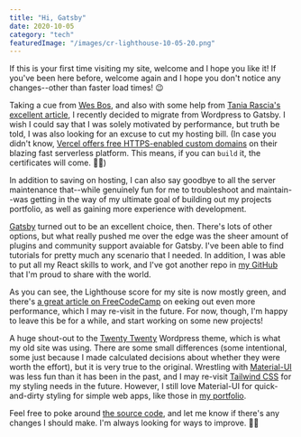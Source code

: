 ```yaml
---
title: "Hi, Gatsby"
date: 2020-10-05
category: "tech"
featuredImage: "/images/cr-lighthouse-10-05-20.png"
---
```


If this is your first time visiting my site, welcome and I hope you like it! If you've been here before, welcome again and I hope you don't notice any changes--other than faster load times! 😉

Taking a cue from [Wes Bos](https://wesbos.com/new-wesbos-website/), and also with some help from [Tania Rascia's excellent article](https://www.gatsbyjs.com/blog/2019-03-21-migrating-from-wordpress-to-gatsby/), I recently decided to migrate from Wordpress to Gatsby. I wish I could say that I was solely motivated by performance, but truth be told, I was also looking for an excuse to cut my hosting bill. (In case you didn't know, [Vercel offers free HTTPS-enabled custom domains](https://vercel.com/pricing) on their blazing fast serverless platform. This means, if you can `build` it, the certificates will come. 🙏🏼)

In addition to saving on hosting, I can also say goodbye to all the server maintenance that--while genuinely fun for me to troubleshoot and maintain--was getting in the way of my ultimate goal of building out my projects portfolio, as well as gaining more experience with development.

[Gatsby](https://www.gatsbyjs.com/) turned out to be an excellent choice, then. There's lots of other options, but what really pushed me over the edge was the sheer amount of plugins and community support avaiable for Gatsby. I've been able to find tutorials for pretty much any scenario that I needed. In addition, I was able to put all my React skills to work, and I've got another repo in [my GitHub](https://github.com/claudiorivera) that I'm proud to share with the world.

As you can see, the Lighthouse score for my site is now mostly green, and there's [a great article on FreeCodeCamp](https://www.freecodecamp.org/news/gatsby-perfect-lighthouse-score/) on eeking out even more performance, which I may re-visit in the future. For now, though, I'm happy to leave this be for a while, and start working on some new projects!

A huge shout-out to the [Twenty Twenty](https://wordpress.org/themes/twentytwenty/) Wordpress theme, which is what my old site was using. There are some small differences (some intentional, some just because I made calculated decisions about whether they were worth the effort), but it is very true to the original. Wrestling with [Material-UI](https://material-ui.com/) was less fun than it has been in the past, and I may re-visit [Tailwind CSS](https://tailwindcss.com/) for my styling needs in the future. However, I still love Material-UI for quick-and-dirty styling for simple web apps, like those in [my portfolio](https://www.claudiorivera.com/dev).

Feel free to poke around [the source code](https://github.com/claudiorivera/claudiorivera-com), and let me know if there's any changes I should make. I'm always looking for ways to improve. ✌🏼
